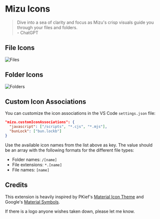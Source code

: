 # Mizu Icons

> Dive into a sea of clarity and focus as Mizu's crisp visuals guide you through
> your files and folders.\
> \- ChatGPT

## File Icons

![Files](https://codeberg.org/cdfzo/mizu/raw/branch/main/media/files.png)

## Folder Icons

![Folders](https://codeberg.org/cdfzo/mizu/raw/branch/main/media/folders.png)

## Custom Icon Associations

You can customize the icon associations in the VS Code `settings.json` file:

```json
"mizu.customIconAssociations": {
  "javascript": ["/scripts", "*.cjs", "*.mjs"],
  "bunLock": ["bun.lockb"]
}
```

Use the available icon names from the list above as key. The value should be an
array with the following formats for the different file types:

- Folder names: `/[name]`
- File extensions: `*.[name]`
- File names: `[name]`

## Credits

This extension is heavily inspired by PKief's [Material Icon Theme] and
Google's [Material Symbols].

If there is a logo anyone wishes taken down, please let me know.

[Material Icon Theme]: https://github.com/PKief/vscode-material-icon-theme
[Material Symbols]: https://github.com/google/material-design-icons
